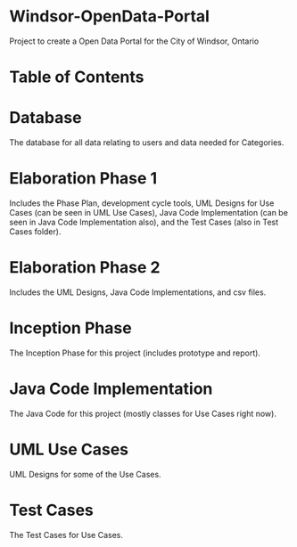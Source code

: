 # Windsor-OpenData-Portal
Project to create a Open Data Portal for the City of Windsor, Ontario
# Table of Contents
# Database
The database for all data relating to users and data needed for Categories.
# Elaboration Phase 1
Includes the Phase Plan, development cycle tools, UML Designs for Use Cases (can be seen in UML Use Cases), Java Code Implementation (can be seen in Java Code Implementation also), and the Test Cases (also in Test Cases folder).
# Elaboration Phase 2
Includes the UML Designs, Java Code Implementations, and csv files.
# Inception Phase
The Inception Phase for this project (includes prototype and report).
# Java Code Implementation
The Java Code for this project (mostly classes for Use Cases right now).
# UML Use Cases
UML Designs for some of the Use Cases.
# Test Cases
The Test Cases for Use Cases.

